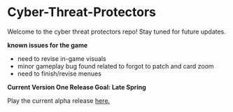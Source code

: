 # Cyber-Threat-Protectors

Welcome to the cyber threat protectors repo! Stay tuned for future updates.

**known issues for the game**
- need to revise in-game visuals
- minor gameplay bug found related to forgot to patch and card zoom
- need to finish/revise menues

**Current Version One Release Goal: Late Spring**

Play the current alpha release [here.](https://nipshot.itch.io/cyber-threat-protectors-digital-alpha)
